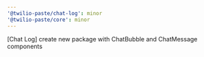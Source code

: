 ```yaml
---
'@twilio-paste/chat-log': minor
'@twilio-paste/core': minor
---
```


[Chat Log] create new package with ChatBubble and ChatMessage components
